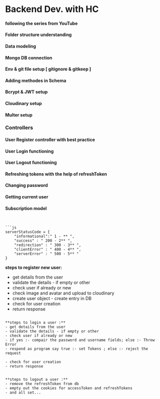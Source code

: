 # Backend Dev. with HC
#### following the series from YouTube
#### Folder structure understanding
#### Data modeling 
#### Mongo DB connection
#### Env & git file setup [ gitignore & gitkeep ]
#### Adding methodes in Schema
#### Bcrypt & JWT setup
#### Cloudinary setup
#### Multer setup

### **Controllers**
#### User Register controller with best practice
#### User Login functioning 
#### User Logout functioning
#### Refreshing tokens with the help of refreshToken
#### Changing password
#### Getting current user 

#### Subscription model
```


```js
serverStatusCode = {
    "informational":" 1 - ** ",
    "success" : " 200 - 2** ",
    "redirection" : " 300 - 3** ",
    "clientError" : " 400 - 4** ",
    "serverError" : " 500 - 5** "
}
```

**steps to register new user:** 
- get details from the user
- validate the details - if empty or other
- check user if already or new
- check image and avatar and upload to cloudinary
- create user object - create entry in DB
- check for user creation
- return response
```

**steps to login a user :** 
- get details from the user
- validate the details - if empty or other
- check user if already or new
- if yes :- compair the password and username fields; else :- Throw Error 
- respond as program say true :- set Tokens ; else :- reject the request 

- check for user creation
- return response


**steps to logout a user :** 
- remove the refreshToken from db
- empty out the cookies for accessToken and refreshTokens
- and all set...
